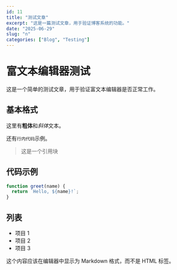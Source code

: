 ```yaml
---
id: 11
title: "测试文章"
excerpt: "这是一篇测试文章，用于验证博客系统的功能。"
date: "2025-06-29"
slug: "n"
categories: ["Blog", "Testing"]
---
```


# 富文本编辑器测试

这是一个简单的测试文章，用于验证富文本编辑器是否正常工作。

## 基本格式

这里有**粗体**和*斜体*文本。

还有`行内代码`示例。

> 这是一个引用块

## 代码示例

```javascript
function greet(name) {
  return `Hello, ${name}!`;
}
```

## 列表

- 项目 1
- 项目 2
- 项目 3

这个内容应该在编辑器中显示为 Markdown 格式，而不是 HTML 标签。
